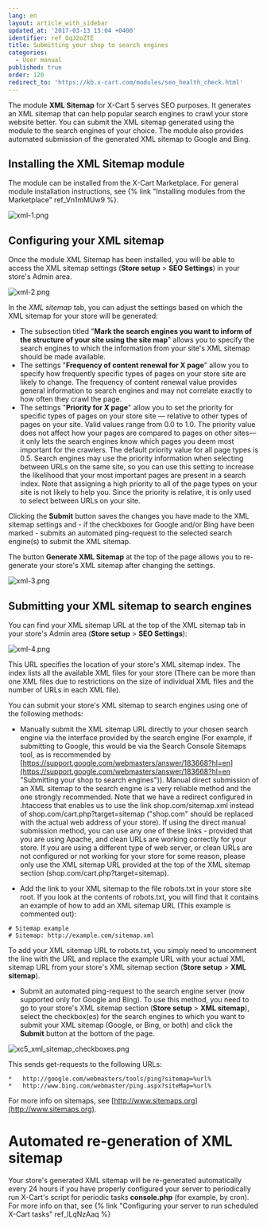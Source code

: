 ```yaml
---
lang: en
layout: article_with_sidebar
updated_at: '2017-03-13 15:04 +0400'
identifier: ref_OqJ2oZTE
title: Submitting your shop to search engines
categories:
  - User manual
published: true
order: 120
redirect_to: 'https://kb.x-cart.com/modules/seo_health_check.html'
---
```



The module **XML Sitemap** for X-Cart 5 serves SEO purposes. It generates an XML sitemap that can help popular search engines to crawl your store website better. You can submit the XML sitemap generated using the module to the search engines of your choice. The module also provides automated submission of the generated XML sitemap to Google and Bing.

## Installing the XML Sitemap module

The module can be installed from the X-Cart Marketplace. For general module installation instructions, see {% link "Installing modules from the Marketplace" ref_Vn1mMUw9 %}.

![xml-1.png]({{site.baseurl}}/attachments/ref_OqJ2oZTE/xml-1.png)


## Configuring your XML sitemap

Once the module XML Sitemap has been installed, you will be able to access the XML sitemap settings (**Store setup** > **SEO Settings**) in your store's Admin area.

![xml-2.png]({{site.baseurl}}/attachments/ref_OqJ2oZTE/xml-2.png)


In the _XML sitemap_ tab, you can adjust the settings based on which the XML sitemap for your store will be generated:

*   The subsection titled "**Mark the search engines you want to inform of the structure of your site using the site map**" allows you to specify the search engines to which the information from your site's XML sitemap should be made available.
*   The settings "**Frequency of content renewal for X page**" allow you to specify how frequently specific types of pages on your store site are likely to change. The frequency of content renewal value provides general information to search engines and may not correlate exactly to how often they crawl the page. 
*   The settings "**Priority for X page**" allow you to set the priority for specific types of pages on your store site — relative to other types of pages on your site. Valid values range from 0.0 to 1.0\. The priority value does not affect how your pages are compared to pages on other sites—it only lets the search engines know which pages you deem most important for the crawlers. The default priority value for all page types is 0.5. Search engines may use the priority information when selecting between URLs on the same site, so you can use this setting to increase the likelihood that your most important pages are present in a search index. Note that assigning a high priority to all of the page types on your site is not likely to help you. Since the priority is relative, it is only used to select between URLs on your site.

Clicking the **Submit** button saves the changes you have made to the XML sitemap settings and - if the checkboxes for Google and/or Bing have been marked - submits an automated ping-request to the selected search engine(s) to submit the XML sitemap. 

The button **Generate XML Sitemap** at the top of the page allows you to re-generate your store's XML sitemap after changing the settings.

![xml-3.png]({{site.baseurl}}/attachments/ref_OqJ2oZTE/xml-3.png)


## Submitting your XML sitemap to search engines

You can find your XML sitemap URL at the top of the XML sitemap tab in your store's Admin area (**Store setup** > **SEO Settings**):

![xml-4.png]({{site.baseurl}}/attachments/ref_OqJ2oZTE/xml-4.png)


This URL specifies the location of your store's XML sitemap index. The index lists all the available XML files for your store (There can be more than one XML files due to restrictions on the size of individual XML files and the number of URLs in each XML file). 

You can submit your store's XML sitemap to search engines using one of the following methods:

*   Manually submit the XML sitemap URL directly to your chosen search engine via the interface provided by the search engine (For example, if submitting to Google, this would be via the Search Console Sitemaps tool, as is recommended by [https://support.google.com/webmasters/answer/183668?hl=en](https://support.google.com/webmasters/answer/183668?hl=en "Submitting your shop to search engines")). Manual direct submission of an XML sitemap to the search engine is a very reliable method and the one strongly recommended.
    Note that we have a redirect configured in .htaccess that enables us to use the link shop.com/sitemap.xml instead of shop.com/cart.php?target=sitemap ("shop.com" should be replaced with the actual web address of your store). If using the direct manual submission method, you can use any one of these links - provided that you are using Apache, and clean URLs are working correctly for your store. If you are using a different type of web server, or clean URLs are not configured or not working for your store for some reason, please only use the XML sitemap URL provided at the top of the XML sitemap section (shop.com/cart.php?target=sitemap).
    
*   Add the link to your XML sitemap to the file robots.txt in your store site root. If you look at the contents of robots.txt, you will find that it contains an example of how to add an XML sitemap URL (This example is commented out):

```
# Sitemap example
# Sitemap: http://example.com/sitemap.xml
```
   
   To add your XML sitemap URL to robots.txt, you simply need to uncomment the line with the URL and replace the example URL with your actual XML sitemap URL from your store's XML sitemap section (**Store setup** > **XML sitemap**).

*   Submit an automated ping-request to the search engine server (now supported only for Google and Bing). To use this method, you need to go to your store's XML sitemap section (**Store setup** > **XML sitemap**), select the checkbox(es) for the search engines to which you want to submit your XML sitemap (Google, or Bing, or both) and click the **Submit** button at the bottom of the page. 

![xc5_xml_sitemap_checkboxes.png]({{site.baseurl}}/attachments/ref_OqJ2oZTE/xc5_xml_sitemap_checkboxes.png)
   
   This sends get-requests to the following URLs:
   
    *   http://google.com/webmasters/tools/ping?sitemap=%url%
    *   http://www.bing.com/webmaster/ping.aspx?siteMap=%url%

For more info on sitemaps, see [http://www.sitemaps.org](http://www.sitemaps.org).

# Automated re-generation of XML sitemap
Your store's generated XML sitemap will be re-generated automatically every 24 hours if you have properly configured your server to periodically run X-Cart's script for periodic tasks **console.php** (for example, by cron). For more info on that, see {% link "Сonfiguring your server to run scheduled X-Cart tasks" ref_lLqNzAaq %}

